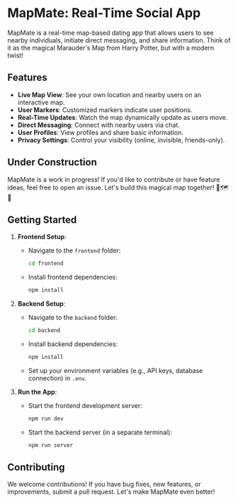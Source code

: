 # MapMate: Real-Time Social App

MapMate is a real-time map-based dating app that allows users to see nearby individuals, initiate direct messaging, and share information. Think of it as the magical Marauder's Map from Harry Potter, but with a modern twist!

## Features

- **Live Map View**: See your own location and nearby users on an interactive map.
- **User Markers**: Customized markers indicate user positions.
- **Real-Time Updates**: Watch the map dynamically update as users move.
- **Direct Messaging**: Connect with nearby users via chat.
- **User Profiles**: View profiles and share basic information.
- **Privacy Settings**: Control your visibility (online, invisible, friends-only).

## Under Construction

MapMate is a work in progress! If you'd like to contribute or have feature ideas, feel free to open an issue. Let's build this magical map together! 🌟🗺️💬

## Getting Started

1. **Frontend Setup**:
   - Navigate to the `frontend` folder:
     ```bash
     cd frontend
     ```
   - Install frontend dependencies:
     ```bash
     npm install
     ```

2. **Backend Setup**:
   - Navigate to the `backend` folder:
     ```bash
     cd backend
     ```
   - Install backend dependencies:
     ```bash
     npm install
     ```
   - Set up your environment variables (e.g., API keys, database connection) in `.env`.

3. **Run the App**:
   - Start the frontend development server:
     ```bash
     npm run dev
     ```
   - Start the backend server (in a separate terminal):
     ```bash
     npm run server
     ```

## Contributing

We welcome contributions! If you have bug fixes, new features, or improvements, submit a pull request. Let's make MapMate even better!
